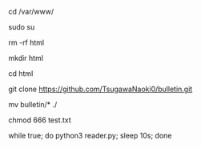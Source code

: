 cd /var/www/

sudo su

rm -rf html

mkdir html

cd html

git clone https://github.com/TsugawaNaoki0/bulletin.git

mv bulletin/* ./

chmod 666 test.txt

while true; do python3 reader.py; sleep 10s; done
